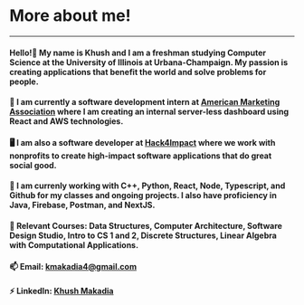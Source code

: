 # More about me!
<hr>

<h4>Hello!👋 My name is Khush and I am a freshman studying Computer Science at the University of Illinois at Urbana-Champaign. <strong>My passion is creating applications that benefit the world and solve problems for people.</h4>
  
<!--
<h4> I mostly do android and web development, but I've developed many other applications using Java, C#, Javascript, and Python. These applications include games and apps that help society in any way possible. With these applications, I've learnt how to do UI/UX design, database implementation, Artifical Intelligence modeling and use, efficient debugging, and much more!</h4>
  <br>
<h4> In addition to coding, I love teaching others what I've learned and making my peers better developers. I do this by:</h4>
  <ul>
  <li>📖Teaching and <a href="https://compscikids.net">getting kids interested in Computer Science</a></li>
  <li>🖥️Leading, teaching, and <a href="https://conant.hackclub.com">encouraging my peers to use new technology and software</a></li>
  <li>🏆Organizing and <a href="https://hackclub.com">planning mini hackathons with other Hack Club leaders for my peers and students</a></li>
</ul>
-->
<h4>💼 I am currently a software development intern at <a href="https://ama.or/">American Marketing Association</a> where I am creating an internal server-less dashboard using React and AWS technologies.<h4>
  
<h4>🖥️ I am also a software developer at <a href="https://uiuc.hack4impact.org/">Hack4Impact</a> where we work with nonprofits to create high-impact software applications that do great social good.<h4>

<h4>🌱 I am currenly working with C++, Python, React, Node, Typescript, and Github for my classes and ongoing projects. I also have proficiency in Java, Firebase,  Postman, and NextJS.<h4>

<h4>📖 Relevant Courses: Data Structures, Computer Architecture, Software Design Studio, Intro to CS 1 and 2, Discrete Structures, Linear Algebra with Computational Applications.<h4>
  
<h4>📫 Email: <a href="mailto:kmakadia4@gmail.com"> kmakadia4@gmail.com </a><h4>
<h4>⚡ LinkedIn: <a href="https://www.linkedin.com/in/khush-makadia/"> Khush Makadia</a><h4>
<!--
**KhushMakadia4/KhushMakadia4** is a ✨ _special_ ✨ repository because its `README.md` (this file) appears on your GitHub profile.

Here are some ideas to get you started:

- 🔭 I’m currently working on ...
- 🌱 I’m currently learning ...
- 👯 I’m looking to collaborate on ...
- 🤔 I’m looking for help with ...
- 💬 Ask me about ...
- 📫 How to reach me: ...
- 😄 Pronouns: ...
- ⚡ Fun fact: ...
-->
